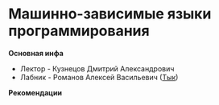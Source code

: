 # Машинно-зависимые языки программирования

**Основная инфа**

- Лектор - Кузнецов Дмитрий Александрович
- Лабник - Романов Алексей Васильевич ([Тык](https://github.com/mRrvz))



**Рекомендации**